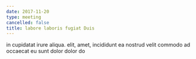```yaml
---
date: 2017-11-20
type: meeting
cancelled: false
title: labore laboris fugiat Duis
---
```

in cupidatat irure aliqua. elit, amet, incididunt ea nostrud velit commodo ad occaecat eu sunt dolor dolor do